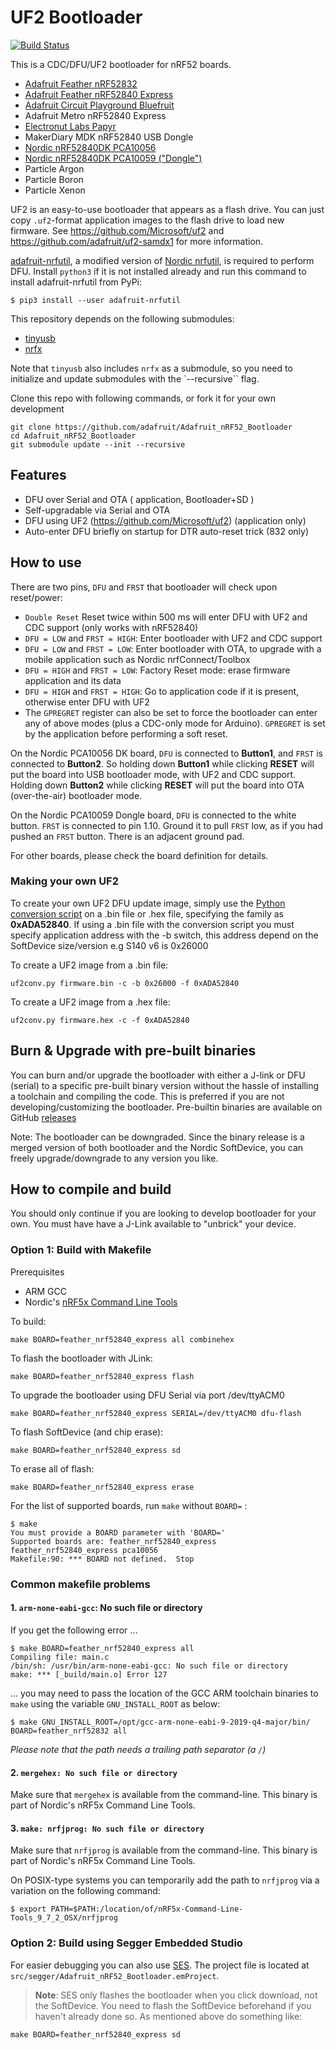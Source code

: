 # UF2 Bootloader

[![Build Status](https://github.com/adafruit/Adafruit_nRF52_Bootloader/workflows/Build/badge.svg)](https://github.com/adafruit/Adafruit_nRF52_Bootloader/actions)

This is a CDC/DFU/UF2 bootloader for nRF52 boards.

- [Adafruit Feather nRF52832](https://www.adafruit.com/product/3406)
- [Adafruit Feather nRF52840 Express](https://www.adafruit.com/product/4062)
- [Adafruit Circuit Playground Bluefruit](https://www.adafruit.com/product/4333)
- Adafruit Metro nRF52840 Express
- [Electronut Labs Papyr](https://docs.electronut.in/papyr/)
- MakerDiary MDK nRF52840 USB Dongle
- [Nordic nRF52840DK PCA10056](https://www.nordicsemi.com/Software-and-Tools/Development-Kits/nRF52840-DK)
- [Nordic nRF52840DK PCA10059 ("Dongle")](https://www.nordicsemi.com/Software-and-Tools/Development-Kits/nRF52840-Dongle)
- Particle Argon
- Particle Boron
- Particle Xenon

UF2 is an easy-to-use bootloader that appears as a flash drive. You can just copy `.uf2`-format
application images to the flash drive to load new firmware.
See https://github.com/Microsoft/uf2 and https://github.com/adafruit/uf2-samdx1
for more information.

[adafruit-nrfutil](https://github.com/adafruit/Adafruit_nRF52_nrfutil),
a modified version of [Nordic nrfutil](https://github.com/NordicSemiconductor/pc-nrfutil),
is required to perform DFU.
Install `python3` if it is not installed already and run this command to install adafruit-nrfutil from PyPi:

```
$ pip3 install --user adafruit-nrfutil
```

This repository depends on the following submodules:

- [tinyusb](https://github.com/hathach/tinyusb)
- [nrfx](https://github.com/NordicSemiconductor/nrfx)

Note that `tinyusb` also includes `nrfx` as a submodule, so you need
to initialize and update  submodules with the `--recursive`` flag.

Clone this repo with following commands, or fork it for your own development

```
git clone https://github.com/adafruit/Adafruit_nRF52_Bootloader
cd Adafruit_nRF52_Bootloader
git submodule update --init --recursive
```

## Features

- DFU over Serial and OTA ( application, Bootloader+SD )
- Self-upgradable via Serial and OTA
- DFU using UF2 (https://github.com/Microsoft/uf2) (application only)
- Auto-enter DFU briefly on startup for DTR auto-reset trick (832 only)

## How to use

There are two pins, `DFU` and `FRST` that bootloader will check upon reset/power:

- `Double Reset` Reset twice within 500 ms will enter DFU with UF2 and CDC support (only works with nRF52840)
- `DFU = LOW` and `FRST = HIGH`: Enter bootloader with UF2 and CDC support
- `DFU = LOW` and `FRST = LOW`: Enter bootloader with OTA, to upgrade with a mobile application such as Nordic nrfConnect/Toolbox
- `DFU = HIGH` and `FRST = LOW`: Factory Reset mode: erase firmware application and its data
- `DFU = HIGH` and `FRST = HIGH`: Go to application code if it is present, otherwise enter DFU with UF2
- The `GPREGRET` register can also be set to force the bootloader can enter any of above modes (plus a CDC-only mode for Arduino).
`GPREGRET` is set by the application before performing a soft reset.

On the Nordic PCA10056 DK board, `DFU` is connected to **Button1**, and `FRST` is connected to **Button2**.
So holding down **Button1** while clicking **RESET** will put the board into USB bootloader mode, with UF2 and CDC support.
Holding down **Button2** while clicking **RESET** will put the board into OTA (over-the-air) bootloader mode.

On the Nordic PCA10059 Dongle board, `DFU` is connected to the white button.
`FRST` is connected to pin 1.10. Ground it to pull `FRST` low, as if you had pushed an `FRST`  button.
There is an adjacent ground pad.

For other boards, please check the board definition for details.

### Making your own UF2

To create your own UF2 DFU update image, simply use the [Python conversion script](https://github.com/Microsoft/uf2/blob/master/utils/uf2conv.py) on a .bin file or .hex file, specifying the family as **0xADA52840**. If using a .bin file with the conversion script you must specify application address with the -b switch, this address depend on the SoftDevice size/version e.g S140 v6 is 0x26000 

To create a UF2 image from a .bin file:
```
uf2conv.py firmware.bin -c -b 0x26000 -f 0xADA52840
```

To create a UF2 image from a .hex file:
```
uf2conv.py firmware.hex -c -f 0xADA52840
```

## Burn & Upgrade with pre-built binaries

You can burn and/or upgrade the bootloader with either a J-link or DFU (serial) to a specific pre-built binary version
without the hassle of installing a toolchain and compiling the code.
This is preferred if you are not developing/customizing the bootloader.
Pre-builtin binaries are available on GitHub [releases](https://github.com/adafruit/Adafruit_nRF52_Bootloader/releases)

Note: The bootloader can be downgraded. Since the binary release is a merged version of
both bootloader and the Nordic SoftDevice, you can freely upgrade/downgrade to any version you like.

## How to compile and build

You should only continue if you are looking to develop bootloader for your own.
You must have have  a J-Link available to "unbrick" your device.

### Option 1: Build with Makefile

Prerequisites

- ARM GCC
- Nordic's [nRF5x Command Line Tools](https://www.nordicsemi.com/Software-and-Tools/Development-Tools/nRF-Command-Line-Tools)

To build:

```
make BOARD=feather_nrf52840_express all combinehex
```

To flash the bootloader with JLink:

```
make BOARD=feather_nrf52840_express flash
```

To upgrade the bootloader using DFU Serial via port /dev/ttyACM0

```
make BOARD=feather_nrf52840_express SERIAL=/dev/ttyACM0 dfu-flash
```

To flash SoftDevice (and chip erase):

```
make BOARD=feather_nrf52840_express sd
```

To erase all of flash:

```
make BOARD=feather_nrf52840_express erase
```

For the list of supported boards, run `make` without `BOARD=` :

```
$ make
You must provide a BOARD parameter with 'BOARD='
Supported boards are: feather_nrf52840_express feather_nrf52840_express pca10056
Makefile:90: *** BOARD not defined.  Stop
```

### Common makefile problems

#### 1. `arm-none-eabi-gcc`: No such file or directory

If you get the following error ...

```
$ make BOARD=feather_nrf52840_express all 
Compiling file: main.c
/bin/sh: /usr/bin/arm-none-eabi-gcc: No such file or directory
make: *** [_build/main.o] Error 127
```

... you may need to pass the location of the GCC ARM toolchain binaries to `make` using
the variable `GNU_INSTALL_ROOT` as below:
```
$ make GNU_INSTALL_ROOT=/opt/gcc-arm-none-eabi-9-2019-q4-major/bin/ BOARD=feather_nrf52832 all
```

_Please note that the path needs a trailing path separator (a `/`)_

#### 2. `mergehex: No such file or directory`

Make sure that `mergehex` is available from the command-line. This binary is
part of Nordic's nRF5x Command Line Tools.

#### 3. `make: nrfjprog: No such file or directory`

Make sure that `nrfjprog` is available from the command-line. This binary is
part of Nordic's nRF5x Command Line Tools.

On POSIX-type systems you can temporarily add the path to `nrfjprog` via a
variation on the following command:

```
$ export PATH=$PATH:/location/of/nRF5x-Command-Line-Tools_9_7_2_OSX/nrfjprog
```

### Option 2: Build using Segger Embedded Studio

For easier debugging you can also use [SES](https://www.segger.com/products/development-tools/embedded-studio/).
The project file is located at `src/segger/Adafruit_nRF52_Bootloader.emProject`.

> **Note**: SES only flashes the bootloader when you click download, not the SoftDevice.
You need to flash the SoftDevice beforehand if you haven't already done so.
As mentioned above do something like:

```
make BOARD=feather_nrf52840_express sd
```
